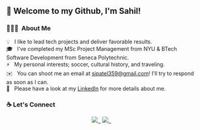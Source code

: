 <h2>👋 Welcome to my Github, I'm Sahil!</h2>

### 👨🏻‍💻 &nbsp;About Me
💡 &nbsp; I like to lead tech projects and deliver favorable results.\
🎓 &nbsp; I've completed my MSc Project Management from NYU & BTech Software Development from Seneca Polytechnic.        
⚡ &nbsp; My personal interests; soccer, cultural history, and traveling.\
✉️ &nbsp; You can shoot me an email at sjpatel359@gmail.com! I'll try to respond as soon as I can.\
📄 &nbsp; Please have a look at my [LinkedIn](https://www.linkedin.com/in/sjp9494/) for more details about me. 

### ☕ Let's Connect 
<p align="center">
<a href="https://www.linkedin.com/in/sjp9494/"><img src="https://img.shields.io/badge/linkedin-%230077B5.svg?&style=for-the-badge&logo=linkedin&logoColor=white" />&nbsp;&nbsp;</a>
<a href="mailto:sjpatel359@gmail.com"><img src="https://img.shields.io/badge/gmail-%23D14836.svg?&style=for-the-badge&logo=gmail&logoColor=white" />&nbsp;&nbsp;</a>
</p>
